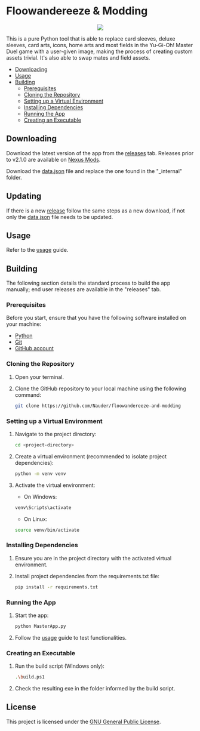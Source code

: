# Floowandereeze & Modding

<p align="center">
    <img src="https://img.shields.io/badge/Python-FFD43B?style=for-the-badge&logo=python&logoColor=blue">
</p>

This is a pure Python tool that is able to replace card sleeves, deluxe sleeves, card arts, icons, home arts and
most fields in the Yu-Gi-Oh! Master Duel game with a user-given image, making the process of creating custom
assets trivial. It's also able to swap mates and field assets.

- [Downloading](#Downloading)
- [Usage](#Usage)
- [Building](#Building)
    - [Prerequisites](#Prerequisites)
    - [Cloning the Repository](#Cloning-the-Repository)
    - [Setting up a Virtual Environment](#Setting-up-a-Virtual-Environment)
    - [Installing Dependencies](#Installing-Dependencies)
    - [Running the App](#Running-the-App)
    - [Creating an Executable](#Creating-an-Executable)

## Downloading

Download the latest version of the app from
the [releases](https://github.com/Nauder/floowandereeze-and-modding/releases) tab.
Releases prior to v2.1.0 are available on [Nexus Mods](https://www.nexusmods.com/yugiohmasterduel/mods/372).

Download the [data.json](https://raw.githubusercontent.com/Nauder/floowandereeze-and-modding/main/data.json) file and
replace the one found in the "_internal" folder.

## Updating

If there is a new [release](https://github.com/Nauder/floowandereeze-and-modding/releases) follow the same steps as a
new download, if not only the
[data.json](https://raw.githubusercontent.com/Nauder/floowandereeze-and-modding/main/data.json) file needs to be
updated.

## Usage

Refer to the [usage](./docs/USAGE.md) guide.

## Building

The following section details the standard process to build the app manually; end user releases are available in the
"releases" tab.

### Prerequisites

Before you start, ensure that you have the following software installed on your machine:

- [Python](https://www.python.org/downloads/)
- [Git](https://git-scm.com/downloads)
- [GitHub account](https://github.com/)

### Cloning the Repository

1. Open your terminal.

2. Clone the GitHub repository to your local machine using the following command:
   ```bash
   git clone https://github.com/Nauder/floowandereeze-and-modding
   ```

### Setting up a Virtual Environment

1. Navigate to the project directory:
   ```bash
   cd <project-directory>
   ```

2. Create a virtual environment (recommended to isolate project dependencies):
   ```bash
   python -m venv venv
   ```

3. Activate the virtual environment:
    - On Windows:
   ```bash
   venv\Scripts\activate
   ```
    - On Linux:
   ```bash
   source venv/bin/activate
   ```

### Installing Dependencies

1. Ensure you are in the project directory with the activated virtual environment.

2. Install project dependencies from the requirements.txt file:
    ```bash
   pip install -r requirements.txt
    ```

### Running the App

1. Start the app:
    ```bash
   python MasterApp.py
    ```

2. Follow the [usage](./docs/USAGE.md) guide to test functionalities.

### Creating an Executable

1. Run the build script (Windows only):
    ```bash
   .\build.ps1
    ```

2. Check the resulting exe in the folder informed by the build script.

## License

This project is licensed under the [GNU General Public License](LICENSE).
   
